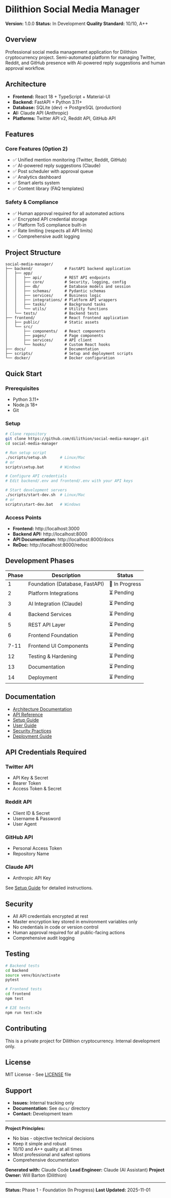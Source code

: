 # Dilithion Social Media Manager

**Version:** 1.0.0
**Status:** In Development
**Quality Standard:** 10/10, A++

## Overview

Professional social media management application for Dilithion cryptocurrency project. Semi-automated platform for managing Twitter, Reddit, and GitHub presence with AI-powered reply suggestions and human approval workflow.

## Architecture

- **Frontend:** React 18 + TypeScript + Material-UI
- **Backend:** FastAPI + Python 3.11+
- **Database:** SQLite (dev) → PostgreSQL (production)
- **AI:** Claude API (Anthropic)
- **Platforms:** Twitter API v2, Reddit API, GitHub API

## Features

### Core Features (Option 2)
- ✅ Unified mention monitoring (Twitter, Reddit, GitHub)
- ✅ AI-powered reply suggestions (Claude)
- ✅ Post scheduler with approval queue
- ✅ Analytics dashboard
- ✅ Smart alerts system
- ✅ Content library (FAQ templates)

### Safety & Compliance
- ✅ Human approval required for all automated actions
- ✅ Encrypted API credential storage
- ✅ Platform ToS compliance built-in
- ✅ Rate limiting (respects all API limits)
- ✅ Comprehensive audit logging

## Project Structure

```
social-media-manager/
├── backend/              # FastAPI backend application
│   ├── app/
│   │   ├── api/          # REST API endpoints
│   │   ├── core/         # Security, logging, config
│   │   ├── db/           # Database models and session
│   │   ├── schemas/      # Pydantic schemas
│   │   ├── services/     # Business logic
│   │   ├── integrations/ # Platform API wrappers
│   │   ├── tasks/        # Background tasks
│   │   └── utils/        # Utility functions
│   └── tests/            # Backend tests
├── frontend/             # React frontend application
│   ├── public/           # Static assets
│   └── src/
│       ├── components/   # React components
│       ├── pages/        # Page components
│       ├── services/     # API client
│       └── hooks/        # Custom React hooks
├── docs/                 # Documentation
├── scripts/              # Setup and deployment scripts
└── docker/               # Docker configuration

```

## Quick Start

### Prerequisites

- Python 3.11+
- Node.js 18+
- Git

### Setup

```bash
# Clone repository
git clone https://github.com/dilithion/social-media-manager.git
cd social-media-manager

# Run setup script
./scripts/setup.sh      # Linux/Mac
# or
scripts\setup.bat       # Windows

# Configure API credentials
# Edit backend/.env and frontend/.env with your API keys

# Start development servers
./scripts/start-dev.sh  # Linux/Mac
# or
scripts\start-dev.bat   # Windows
```

### Access Points

- **Frontend:** http://localhost:3000
- **Backend API:** http://localhost:8000
- **API Documentation:** http://localhost:8000/docs
- **ReDoc:** http://localhost:8000/redoc

## Development Phases

| Phase | Description | Status |
|-------|-------------|--------|
| 1 | Foundation (Database, FastAPI) | 🔄 In Progress |
| 2 | Platform Integrations | ⏳ Pending |
| 3 | AI Integration (Claude) | ⏳ Pending |
| 4 | Backend Services | ⏳ Pending |
| 5 | REST API Layer | ⏳ Pending |
| 6 | Frontend Foundation | ⏳ Pending |
| 7-11 | Frontend UI Components | ⏳ Pending |
| 12 | Testing & Hardening | ⏳ Pending |
| 13 | Documentation | ⏳ Pending |
| 14 | Deployment | ⏳ Pending |

## Documentation

- [Architecture Documentation](docs/architecture.md)
- [API Reference](docs/api-reference.md)
- [Setup Guide](docs/setup-guide.md)
- [User Guide](docs/user-guide.md)
- [Security Practices](docs/security.md)
- [Deployment Guide](docs/deployment.md)

## API Credentials Required

### Twitter API
- API Key & Secret
- Bearer Token
- Access Token & Secret

### Reddit API
- Client ID & Secret
- Username & Password
- User Agent

### GitHub API
- Personal Access Token
- Repository Name

### Claude API
- Anthropic API Key

See [Setup Guide](docs/setup-guide.md) for detailed instructions.

## Security

- All API credentials encrypted at rest
- Master encryption key stored in environment variables only
- No credentials in code or version control
- Human approval required for all public-facing actions
- Comprehensive audit logging

## Testing

```bash
# Backend tests
cd backend
source venv/bin/activate
pytest

# Frontend tests
cd frontend
npm test

# E2E tests
npm run test:e2e
```

## Contributing

This is a private project for Dilithion cryptocurrency. Internal development only.

## License

MIT License - See [LICENSE](LICENSE) file

## Support

- **Issues:** Internal tracking only
- **Documentation:** See `docs/` directory
- **Contact:** Development team

---

**Project Principles:**
- No bias - objective technical decisions
- Keep it simple and robust
- 10/10 and A++ quality at all times
- Most professional and safest options
- Comprehensive documentation

**Generated with:** Claude Code
**Lead Engineer:** Claude (AI Assistant)
**Project Owner:** Will Barton (Dilithion)

---

**Status:** Phase 1 - Foundation (In Progress)
**Last Updated:** 2025-11-01
